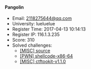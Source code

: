 #### Pangolin  

* Email: 2118275644@qq.com  
* University: lueluelue  
* Register Time: 2017-04-13 10:14:13  
* Register IP: 116.1.3.235  
* Score: 310  
* Solved challenges: 
  * [[MISC] source](https://github.com/SniperOJ/Challenges/blob/master/MISC/source.json)  
  * [[PWN] shellcode-x86-64](https://github.com/SniperOJ/Challenges/blob/master/PWN/shellcode-x86-64.json)  
  * [[MISC] ctftookit-v1.1.0](https://github.com/SniperOJ/Challenges/blob/master/MISC/ctftookit-v1.1.0.json)  
